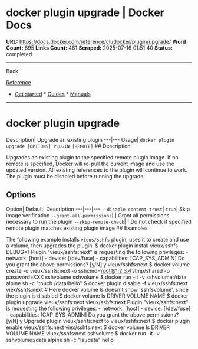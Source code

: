 # docker plugin upgrade | Docker Docs

**URL:** https://docs.docker.com/reference/cli/docker/plugin/upgrade/
**Word Count:** 895
**Links Count:** 481
**Scraped:** 2025-07-16 01:51:40
**Status:** completed

---

Back

[Reference](https://docs.docker.com/reference/)

  * [Get started](https://docs.docker.com/get-started/)   * [Guides](https://docs.docker.com/guides/)   * [Manuals](https://docs.docker.com/manuals/)

* * *

# docker plugin upgrade

Description| Upgrade an existing plugin   ---|---   Usage| `docker plugin upgrade [OPTIONS] PLUGIN [REMOTE]`      ## Description

Upgrades an existing plugin to the specified remote plugin image. If no remote is specified, Docker will re-pull the current image and use the updated version. All existing references to the plugin will continue to work. The plugin must be disabled before running the upgrade.

## Options

Option| Default| Description   ---|---|---   `--disable-content-trust`| `true`| Skip image verification   `--grant-all-permissions`| | Grant all permissions necessary to run the plugin   `--skip-remote-check`| | Do not check if specified remote plugin matches existing plugin image         ## Examples

The following example installs `vieus/sshfs` plugin, uses it to create and use a volume, then upgrades the plugin.               $ docker plugin install vieux/sshfs DEBUG=1          Plugin "vieux/sshfs:next" is requesting the following privileges:      - network: [host]      - device: [/dev/fuse]      - capabilities: [CAP_SYS_ADMIN]     Do you grant the above permissions? [y/N] y     vieux/sshfs:next          $ docker volume create -d vieux/sshfs:next -o sshcmd=root@1.2.3.4:/tmp/shared -o password=XXX sshvolume          sshvolume          $ docker run -it -v sshvolume:/data alpine sh -c "touch /data/hello"          $ docker plugin disable -f vieux/sshfs:next          viex/sshfs:next          # Here docker volume ls doesn't show 'sshfsvolume', since the plugin is disabled     $ docker volume ls          DRIVER              VOLUME NAME          $ docker plugin upgrade vieux/sshfs:next vieux/sshfs:next          Plugin "vieux/sshfs:next" is requesting the following privileges:      - network: [host]      - device: [/dev/fuse]      - capabilities: [CAP_SYS_ADMIN]     Do you grant the above permissions? [y/N] y     Upgrade plugin vieux/sshfs:next to vieux/sshfs:next          $ docker plugin enable vieux/sshfs:next          viex/sshfs:next          $ docker volume ls          DRIVER              VOLUME NAME     viuex/sshfs:next    sshvolume          $ docker run -it -v sshvolume:/data alpine sh -c "ls /data"          hello